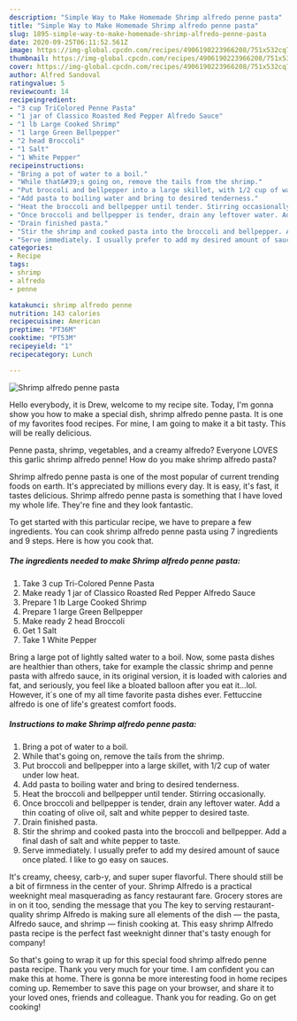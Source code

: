 ```yaml
---
description: "Simple Way to Make Homemade Shrimp alfredo penne pasta"
title: "Simple Way to Make Homemade Shrimp alfredo penne pasta"
slug: 1895-simple-way-to-make-homemade-shrimp-alfredo-penne-pasta
date: 2020-09-25T06:11:52.561Z
image: https://img-global.cpcdn.com/recipes/4906190223966208/751x532cq70/shrimp-alfredo-penne-pasta-recipe-main-photo.jpg
thumbnail: https://img-global.cpcdn.com/recipes/4906190223966208/751x532cq70/shrimp-alfredo-penne-pasta-recipe-main-photo.jpg
cover: https://img-global.cpcdn.com/recipes/4906190223966208/751x532cq70/shrimp-alfredo-penne-pasta-recipe-main-photo.jpg
author: Alfred Sandoval
ratingvalue: 5
reviewcount: 14
recipeingredient:
- "3 cup TriColored Penne Pasta"
- "1 jar of Classico Roasted Red Pepper Alfredo Sauce"
- "1 lb Large Cooked Shrimp"
- "1 large Green Bellpepper"
- "2 head Broccoli"
- "1 Salt"
- "1 White Pepper"
recipeinstructions:
- "Bring a pot of water to a boil."
- "While that&#39;s going on, remove the tails from the shrimp."
- "Put broccoli and bellpepper into a large skillet, with 1/2 cup of water under low heat."
- "Add pasta to boiling water and bring to desired tenderness."
- "Heat the broccoli and bellpepper until tender. Stirring occasionally."
- "Once broccoli and bellpepper is tender, drain any leftover water. Add a thin coating of olive oil, salt and white pepper to desired taste."
- "Drain finished pasta."
- "Stir the shrimp and cooked pasta into the broccoli and bellpepper. Add a final dash of salt and white pepper to taste."
- "Serve immediately. I usually prefer to add my desired amount of sauce once plated. I like to go easy on sauces."
categories:
- Recipe
tags:
- shrimp
- alfredo
- penne

katakunci: shrimp alfredo penne 
nutrition: 143 calories
recipecuisine: American
preptime: "PT36M"
cooktime: "PT53M"
recipeyield: "1"
recipecategory: Lunch

---
```



![Shrimp alfredo penne pasta](https://img-global.cpcdn.com/recipes/4906190223966208/751x532cq70/shrimp-alfredo-penne-pasta-recipe-main-photo.jpg)

Hello everybody, it is Drew, welcome to my recipe site. Today, I'm gonna show you how to make a special dish, shrimp alfredo penne pasta. It is one of my favorites food recipes. For mine, I am going to make it a bit tasty. This will be really delicious.

Penne pasta, shrimp, vegetables, and a creamy alfredo? Everyone LOVES this garlic shrimp alfredo penne! How do you make shrimp alfredo pasta?

Shrimp alfredo penne pasta is one of the most popular of current trending foods on earth. It's appreciated by millions every day. It is easy, it's fast, it tastes delicious. Shrimp alfredo penne pasta is something that I have loved my whole life. They're fine and they look fantastic.


To get started with this particular recipe, we have to prepare a few ingredients. You can cook shrimp alfredo penne pasta using 7 ingredients and 9 steps. Here is how you cook that.

<!--inarticleads1-->

##### The ingredients needed to make Shrimp alfredo penne pasta:

1. Take 3 cup Tri-Colored Penne Pasta
1. Make ready 1 jar of Classico Roasted Red Pepper Alfredo Sauce
1. Prepare 1 lb Large Cooked Shrimp
1. Prepare 1 large Green Bellpepper
1. Make ready 2 head Broccoli
1. Get 1 Salt
1. Take 1 White Pepper


Bring a large pot of lightly salted water to a boil. Now, some pasta dishes are healthier than others, take for example the classic shrimp and penne pasta with alfredo sauce, in its original version, it is loaded with calories and fat, and seriously, you feel like a bloated balloon after you eat it…lol. However, it´s one of my all time favorite pasta dishes ever. Fettuccine alfredo is one of life&#39;s greatest comfort foods. 

<!--inarticleads2-->

##### Instructions to make Shrimp alfredo penne pasta:

1. Bring a pot of water to a boil.
1. While that&#39;s going on, remove the tails from the shrimp.
1. Put broccoli and bellpepper into a large skillet, with 1/2 cup of water under low heat.
1. Add pasta to boiling water and bring to desired tenderness.
1. Heat the broccoli and bellpepper until tender. Stirring occasionally.
1. Once broccoli and bellpepper is tender, drain any leftover water. Add a thin coating of olive oil, salt and white pepper to desired taste.
1. Drain finished pasta.
1. Stir the shrimp and cooked pasta into the broccoli and bellpepper. Add a final dash of salt and white pepper to taste.
1. Serve immediately. I usually prefer to add my desired amount of sauce once plated. I like to go easy on sauces.


It&#39;s creamy, cheesy, carb-y, and super super flavorful. There should still be a bit of firmness in the center of your. Shrimp Alfredo is a practical weeknight meal masquerading as fancy restaurant fare. Grocery stores are in on it too, sending the message that you The key to serving restaurant-quality shrimp Alfredo is making sure all elements of the dish — the pasta, Alfredo sauce, and shrimp — finish cooking at. This easy shrimp Alfredo pasta recipe is the perfect fast weeknight dinner that&#39;s tasty enough for company! 

So that's going to wrap it up for this special food shrimp alfredo penne pasta recipe. Thank you very much for your time. I am confident you can make this at home. There is gonna be more interesting food in home recipes coming up. Remember to save this page on your browser, and share it to your loved ones, friends and colleague. Thank you for reading. Go on get cooking!
